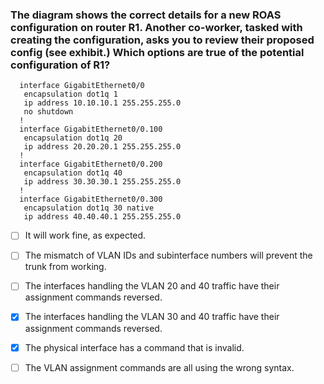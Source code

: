 ### The diagram shows the correct details for a new ROAS configuration on router R1. Another co-worker, tasked with creating the configuration, asks you to review their proposed config (see exhibit.) Which options are true of the potential configuration of R1?
```
  interface GigabitEthernet0/0
   encapsulation dot1q 1
   ip address 10.10.10.1 255.255.255.0
   no shutdown
  !
  interface GigabitEthernet0/0.100
   encapsulation dot1q 20
   ip address 20.20.20.1 255.255.255.0
  !
  interface GigabitEthernet0/0.200
   encapsulation dot1q 40 
   ip address 30.30.30.1 255.255.255.0
  ! 
  interface GigabitEthernet0/0.300
   encapsulation dot1q 30 native
   ip address 40.40.40.1 255.255.255.0
```

- [ ] It will work fine, as expected.
- [ ] The mismatch of VLAN IDs and subinterface numbers will prevent the trunk from working.
- [ ] The interfaces handling the VLAN 20 and 40 traffic have their assignment commands reversed.
- [x] The interfaces handling the VLAN 30 and 40 traffic have their assignment commands reversed.
- [x] The physical interface has a command that is invalid.
- [ ] The VLAN assignment commands are all using the wrong syntax.


